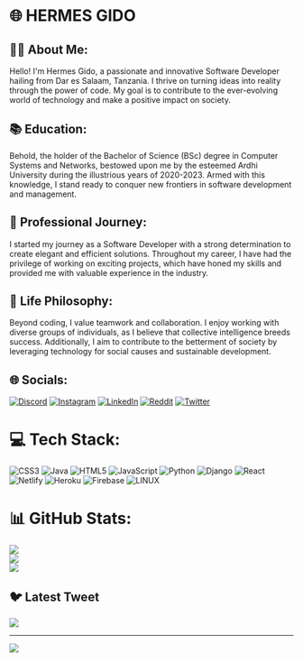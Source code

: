 # 🌐 HERMES GIDO
## 👨‍💻 About Me: <br>
Hello! I'm Hermes Gido, a passionate and innovative Software Developer  hailing from Dar es Salaam, Tanzania. I thrive on turning ideas into reality through the power of code. My goal is to contribute to the ever-evolving world of technology and make a positive impact on society. <br>

## 📚 Education: <br>
Behold, the holder of the  Bachelor of Science (BSc) degree in Computer Systems and Networks, bestowed upon me by the esteemed Ardhi University during the illustrious years of 2020-2023. Armed with this knowledge, I stand ready to conquer new frontiers in software development and management. <br>

## 💼 Professional Journey: <br>
I started my journey as a Software Developer with a strong determination to create elegant and efficient solutions. Throughout my career, I have had the privilege of working on exciting projects, which have honed my skills and provided me with valuable experience in the industry. <br>

## 🌟 Life Philosophy: <br>
Beyond coding, I value teamwork and collaboration. I enjoy working with diverse groups of individuals, as I believe that collective intelligence breeds success. Additionally, I aim to contribute to the betterment of society by leveraging technology for social causes and sustainable development. <br>

## 🌐 Socials:
[![Discord](https://img.shields.io/badge/Discord-%237289DA.svg?logo=discord&logoColor=white)](https://discord.gg/hermesgido) [![Instagram](https://img.shields.io/badge/Instagram-%23E4405F.svg?logo=Instagram&logoColor=white)](https://instagram.com/hermes_ac) [![LinkedIn](https://img.shields.io/badge/LinkedIn-%230077B5.svg?logo=linkedin&logoColor=white)](https://linkedin.com/in/hermalous) [![Reddit](https://img.shields.io/badge/Reddit-%23FF4500.svg?logo=Reddit&logoColor=white)](https://reddit.com/user/hermesgido) [![Twitter](https://img.shields.io/badge/Twitter-%231DA1F2.svg?logo=Twitter&logoColor=white)](https://twitter.com/@hermesgido) 

# 💻 Tech Stack:
![CSS3](https://img.shields.io/badge/css3-%231572B6.svg?style=for-the-badge&logo=css3&logoColor=white) ![Java](https://img.shields.io/badge/java-%23ED8B00.svg?style=for-the-badge&logo=java&logoColor=white) ![HTML5](https://img.shields.io/badge/html5-%23E34F26.svg?style=for-the-badge&logo=html5&logoColor=white) ![JavaScript](https://img.shields.io/badge/javascript-%23323330.svg?style=for-the-badge&logo=javascript&logoColor=%23F7DF1E) ![Python](https://img.shields.io/badge/python-3670A0?style=for-the-badge&logo=python&logoColor=ffdd54) ![Django](https://img.shields.io/badge/django-%23092E20.svg?style=for-the-badge&logo=django&logoColor=white) ![React](https://img.shields.io/badge/react-%2320232a.svg?style=for-the-badge&logo=react&logoColor=%2361DAFB) ![Netlify](https://img.shields.io/badge/netlify-%23000000.svg?style=for-the-badge&logo=netlify&logoColor=#00C7B7) ![Heroku](https://img.shields.io/badge/heroku-%23430098.svg?style=for-the-badge&logo=heroku&logoColor=white) ![Firebase](https://img.shields.io/badge/firebase-%23039BE5.svg?style=for-the-badge&logo=firebase) ![LINUX](https://img.shields.io/badge/Linux-FCC624?style=for-the-badge&logo=linux&logoColor=black)
# 📊 GitHub Stats:
![](https://github-readme-stats.vercel.app/api?username=hermesgido&theme=dark&hide_border=false&include_all_commits=true&count_private=false)<br/>
![](https://github-readme-streak-stats.herokuapp.com/?user=hermesgido&theme=dark&hide_border=false)<br/>
![](https://github-readme-stats.vercel.app/api/top-langs/?username=hermesgido&theme=dark&hide_border=false&include_all_commits=true&count_private=false&layout=compact)

## 🐦 Latest Tweet
[![](https://gtce.itsvg.in/api?username=@hermalous)](https://github.com/VishwaGauravIn/github-twitter-card-embed)

---
[![](https://visitcount.itsvg.in/api?id=hermesgido&icon=0&color=0)](https://visitcount.itsvg.in)

<!-- Proudly created with GPRM ( https://gprm.itsvg.in ) -->
